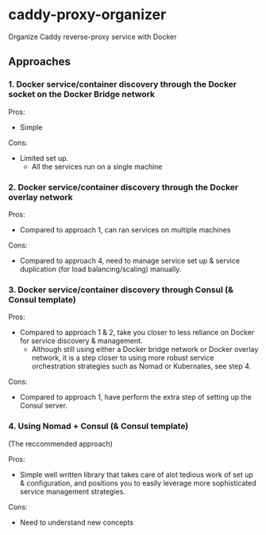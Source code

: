 # caddy-proxy-organizer
Organize Caddy reverse-proxy service with Docker

## Approaches

### 1. Docker service/container discovery through the Docker socket on the Docker Bridge network

Pros:
- Simple

Cons:
- Limited set up.
    - All the services run on a single machine

### 2. Docker service/container discovery through the Docker overlay network

Pros:
- Compared to approach 1, can ran services on multiple machines

Cons:
- Compared to approach 4, need to manage service set up & service duplication (for load balancing/scaling) manually.

### 3. Docker service/container discovery through Consul (& Consul template)

Pros:
- Compared to approach 1 & 2, take you closer to less reliance on Docker for service discovery & management.
  - Although still using either a Docker bridge network or Docker overlay network, it is a step closer to using more robust service orchestration strategies such as Nomad or Kubernates, see step 4.

Cons:
- Compared to approach 1, have perform the extra step of setting up the Consul server.

### 4. Using Nomad + Consul (& Consul template)

(The reccommended approach)

Pros:
- Simple well written library that takes care of alot tedious work of set up & configuration, and positions you to easily leverage more sophisticated service management strategies. 

Cons:
- Need to understand new concepts
